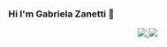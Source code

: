 ### Hi I'm Gabriela Zanetti 👋
<div align="center">
  <a href="https://github.com/GabrielaZanetti">
    <img src="https://github-readme-stats.vercel.app/api?username=GabrielaZanetti&show_icons=true&theme=radical"/>
    <img src="https://github-readme-stats.vercel.app/api/top-langs/?username=GabrielaZanetti&layout=compact&theme=radical"/>
  </a>
</div>
